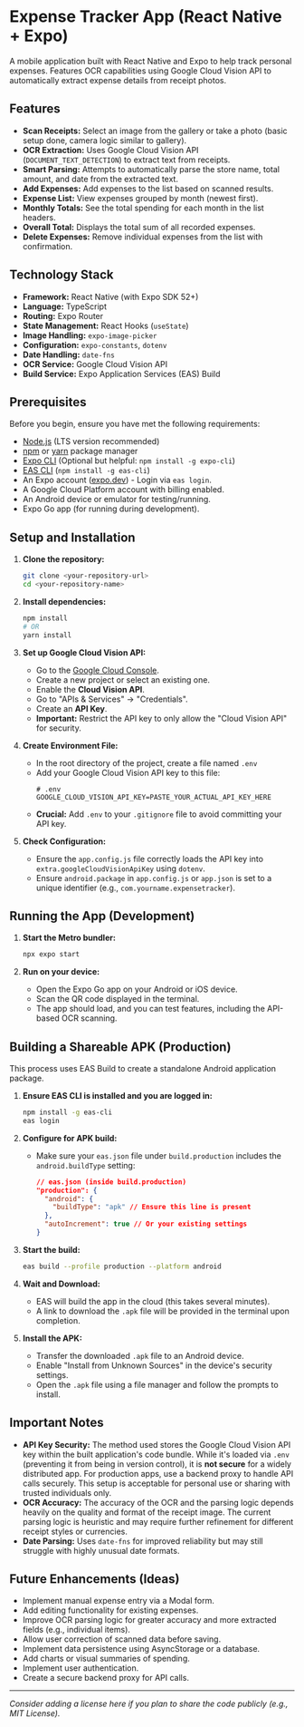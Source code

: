 # Expense Tracker App (React Native + Expo)

A mobile application built with React Native and Expo to help track personal expenses. Features OCR capabilities using Google Cloud Vision API to automatically extract expense details from receipt photos.

## Features

*   **Scan Receipts:** Select an image from the gallery or take a photo (basic setup done, camera logic similar to gallery).
*   **OCR Extraction:** Uses Google Cloud Vision API (`DOCUMENT_TEXT_DETECTION`) to extract text from receipts.
*   **Smart Parsing:** Attempts to automatically parse the store name, total amount, and date from the extracted text.
*   **Add Expenses:** Add expenses to the list based on scanned results.
*   **Expense List:** View expenses grouped by month (newest first).
*   **Monthly Totals:** See the total spending for each month in the list headers.
*   **Overall Total:** Displays the total sum of all recorded expenses.
*   **Delete Expenses:** Remove individual expenses from the list with confirmation.

<!-- Add screenshots here later -->
<!-- ![Screenshot 1](path/to/screenshot1.png) -->
<!-- ![Screenshot 2](path/to/screenshot2.png) -->

## Technology Stack

*   **Framework:** React Native (with Expo SDK 52+)
*   **Language:** TypeScript
*   **Routing:** Expo Router
*   **State Management:** React Hooks (`useState`)
*   **Image Handling:** `expo-image-picker`
*   **Configuration:** `expo-constants`, `dotenv`
*   **Date Handling:** `date-fns`
*   **OCR Service:** Google Cloud Vision API
*   **Build Service:** Expo Application Services (EAS) Build

## Prerequisites

Before you begin, ensure you have met the following requirements:

*   [Node.js](https://nodejs.org/) (LTS version recommended)
*   [npm](https://www.npmjs.com/) or [yarn](https://yarnpkg.com/) package manager
*   [Expo CLI](https://docs.expo.dev/get-started/installation/) (Optional but helpful: `npm install -g expo-cli`)
*   [EAS CLI](https://docs.expo.dev/eas/install/) (`npm install -g eas-cli`)
*   An Expo account ([expo.dev](https://expo.dev/)) - Login via `eas login`.
*   A Google Cloud Platform account with billing enabled.
*   An Android device or emulator for testing/running.
*   Expo Go app (for running during development).

## Setup and Installation

1.  **Clone the repository:**
    ```bash
    git clone <your-repository-url>
    cd <your-repository-name>
    ```

2.  **Install dependencies:**
    ```bash
    npm install
    # OR
    yarn install
    ```

3.  **Set up Google Cloud Vision API:**
    *   Go to the [Google Cloud Console](https://console.cloud.google.com/).
    *   Create a new project or select an existing one.
    *   Enable the **Cloud Vision API**.
    *   Go to "APIs & Services" -> "Credentials".
    *   Create an **API Key**.
    *   **Important:** Restrict the API key to only allow the "Cloud Vision API" for security.

4.  **Create Environment File:**
    *   In the root directory of the project, create a file named `.env`
    *   Add your Google Cloud Vision API key to this file:
        ```env
        # .env
        GOOGLE_CLOUD_VISION_API_KEY=PASTE_YOUR_ACTUAL_API_KEY_HERE
        ```
    *   **Crucial:** Add `.env` to your `.gitignore` file to avoid committing your API key.

5.  **Check Configuration:**
    *   Ensure the `app.config.js` file correctly loads the API key into `extra.googleCloudVisionApiKey` using `dotenv`.
    *   Ensure `android.package` in `app.config.js` or `app.json` is set to a unique identifier (e.g., `com.yourname.expensetracker`).

## Running the App (Development)

1.  **Start the Metro bundler:**
    ```bash
    npx expo start
    ```

2.  **Run on your device:**
    *   Open the Expo Go app on your Android or iOS device.
    *   Scan the QR code displayed in the terminal.
    *   The app should load, and you can test features, including the API-based OCR scanning.

## Building a Shareable APK (Production)

This process uses EAS Build to create a standalone Android application package.

1.  **Ensure EAS CLI is installed and you are logged in:**
    ```bash
    npm install -g eas-cli
    eas login
    ```

2.  **Configure for APK build:**
    *   Make sure your `eas.json` file under `build.production` includes the `android.buildType` setting:
        ```json
        // eas.json (inside build.production)
        "production": {
          "android": {
            "buildType": "apk" // Ensure this line is present
          },
          "autoIncrement": true // Or your existing settings
        }
        ```

3.  **Start the build:**
    ```bash
    eas build --profile production --platform android
    ```

4.  **Wait and Download:**
    *   EAS will build the app in the cloud (this takes several minutes).
    *   A link to download the `.apk` file will be provided in the terminal upon completion.

5.  **Install the APK:**
    *   Transfer the downloaded `.apk` file to an Android device.
    *   Enable "Install from Unknown Sources" in the device's security settings.
    *   Open the `.apk` file using a file manager and follow the prompts to install.

## Important Notes

*   **API Key Security:** The method used stores the Google Cloud Vision API key within the built application's code bundle. While it's loaded via `.env` (preventing it from being in version control), it is **not secure** for a widely distributed app. For production apps, use a backend proxy to handle API calls securely. This setup is acceptable for personal use or sharing with trusted individuals only.
*   **OCR Accuracy:** The accuracy of the OCR and the parsing logic depends heavily on the quality and format of the receipt image. The current parsing logic is heuristic and may require further refinement for different receipt styles or currencies.
*   **Date Parsing:** Uses `date-fns` for improved reliability but may still struggle with highly unusual date formats.

## Future Enhancements (Ideas)

*   Implement manual expense entry via a Modal form.
*   Add editing functionality for existing expenses.
*   Improve OCR parsing logic for greater accuracy and more extracted fields (e.g., individual items).
*   Allow user correction of scanned data before saving.
*   Implement data persistence using AsyncStorage or a database.
*   Add charts or visual summaries of spending.
*   Implement user authentication.
*   Create a secure backend proxy for API calls.

---

*Consider adding a license here if you plan to share the code publicly (e.g., MIT License).*